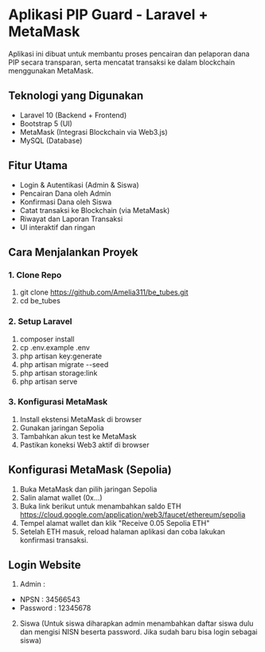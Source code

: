# Aplikasi PIP Guard - Laravel + MetaMask
Aplikasi ini dibuat untuk membantu proses pencairan dan pelaporan dana PIP secara transparan, serta mencatat transaksi ke dalam blockchain menggunakan MetaMask.
## Teknologi yang Digunakan
- Laravel 10 (Backend + Frontend)
- Bootstrap 5 (UI)
- MetaMask (Integrasi Blockchain via Web3.js)
- MySQL (Database)

## Fitur Utama
- Login & Autentikasi (Admin & Siswa)
- Pencairan Dana oleh Admin
- Konfirmasi Dana oleh Siswa
- Catat transaksi ke Blockchain (via MetaMask)
- Riwayat dan Laporan Transaksi
- UI interaktif dan ringan


## Cara Menjalankan Proyek
### 1. Clone Repo
1. git clone https://github.com/Amelia311/be_tubes.git
2. cd be_tubes

### 2. Setup Laravel
1. composer install
2. cp .env.example .env
3. php artisan key:generate
4. php artisan migrate --seed
5. php artisan storage:link
6. php artisan serve

### 3. Konfigurasi MetaMask
1. Install ekstensi MetaMask di browser
2. Gunakan jaringan Sepolia
3. Tambahkan akun test ke MetaMask
4. Pastikan koneksi Web3 aktif di browser

## Konfigurasi MetaMask (Sepolia)
1. Buka MetaMask dan pilih jaringan Sepolia
2. Salin alamat wallet (0x...)
3. Buka link berikut untuk menambahkan saldo ETH
https://cloud.google.com/application/web3/faucet/ethereum/sepolia
4. Tempel alamat wallet dan klik "Receive 0.05 Sepolia ETH"
5. Setelah ETH masuk, reload halaman aplikasi dan coba lakukan konfirmasi transaksi.

## Login Website
1. Admin :
- NPSN : 34566543
- Password : 12345678

2. Siswa (Untuk siswa diharapkan admin menambahkan daftar siswa dulu dan mengisi NISN beserta password. Jika sudah baru bisa login sebagai siswa)